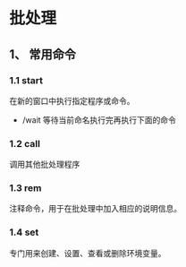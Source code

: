 # 批处理

## 1、 常用命令
### 1.1 start
在新的窗口中执行指定程序或命令。  
- /wait 等待当前命名执行完再执行下面的命令

### 1.2 call
调用其他批处理程序

### 1.3 rem
注释命令，用于在批处理中加入相应的说明信息。

### 1.4 set
专门用来创建、设置、查看或删除环境变量。
